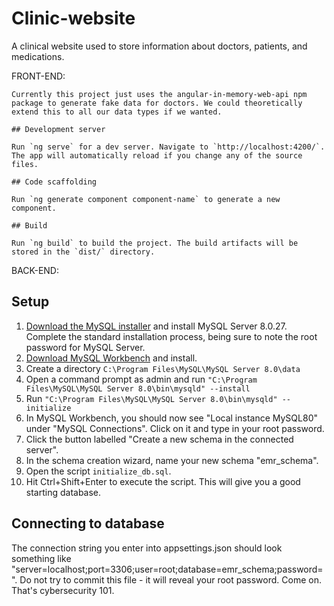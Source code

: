 # Clinic-website
A clinical website used to store information about doctors, patients, and medications.

FRONT-END:

    Currently this project just uses the angular-in-memory-web-api npm package to generate fake data for doctors. We could theoretically extend this to all our data types if we wanted.

    ## Development server

    Run `ng serve` for a dev server. Navigate to `http://localhost:4200/`. The app will automatically reload if you change any of the source files.

    ## Code scaffolding

    Run `ng generate component component-name` to generate a new component.

    ## Build

    Run `ng build` to build the project. The build artifacts will be stored in the `dist/` directory.

BACK-END:

  ## Setup

  1. [Download the MySQL installer](https://dev.mysql.com/doc/refman/8.0/en/installing.html) and install MySQL Server 8.0.27. Complete the standard installation process, being sure to note the root password for MySQL Server.
  2. [Download MySQL Workbench](https://dev.mysql.com/downloads/workbench/) and install.
  3. Create a directory `C:\Program Files\MySQL\MySQL Server 8.0\data`
  4. Open a command prompt as admin and run `"C:\Program Files\MySQL\MySQL Server 8.0\bin\mysqld" --install`
  5. Run `"C:\Program Files\MySQL\MySQL Server 8.0\bin\mysqld" --initialize`
  6. In MySQL Workbench, you should now see "Local instance MySQL80" under "MySQL Connections". Click on it and type in your root password.
  7. Click the button labelled "Create a new schema in the connected server".
  8. In the schema creation wizard, name your new schema "emr_schema".
  9. Open the script `initialize_db.sql`.
  10. Hit Ctrl+Shift+Enter to execute the script. This will give you a good starting database.

  ## Connecting to database

  The connection string you enter into appsettings.json should look something like "server=localhost;port=3306;user=root;database=emr_schema;password=<pw>". Do not try to commit this file - it will reveal your root password. Come on. That's cybersecurity 101.
